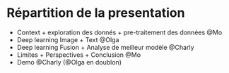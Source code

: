 # Répartition de la presentation 

* Context + exploration des donnés + pre-traitement des données @Mo 
* Deep learning Image + Text @Olga 
* Deep learning Fusion + Analyse de meilleur modèle  @Charly 
* Limites + Perspectives + Conclusion @Mo  
* Demo @Charly (@Olga en doublon)  
